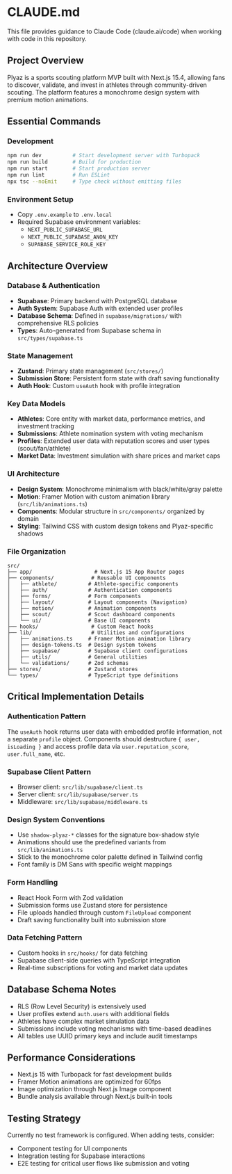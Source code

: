 # CLAUDE.md

This file provides guidance to Claude Code (claude.ai/code) when working with code in this repository.

## Project Overview

Plyaz is a sports scouting platform MVP built with Next.js 15.4, allowing fans to discover, validate, and invest in athletes through community-driven scouting. The platform features a monochrome design system with premium motion animations.

## Essential Commands

### Development
```bash
npm run dev          # Start development server with Turbopack
npm run build        # Build for production
npm run start        # Start production server
npm run lint         # Run ESLint
npx tsc --noEmit     # Type check without emitting files
```

### Environment Setup
- Copy `.env.example` to `.env.local`
- Required Supabase environment variables:
  - `NEXT_PUBLIC_SUPABASE_URL`
  - `NEXT_PUBLIC_SUPABASE_ANON_KEY`
  - `SUPABASE_SERVICE_ROLE_KEY`

## Architecture Overview

### Database & Authentication
- **Supabase**: Primary backend with PostgreSQL database
- **Auth System**: Supabase Auth with extended user profiles
- **Database Schema**: Defined in `supabase/migrations/` with comprehensive RLS policies
- **Types**: Auto-generated from Supabase schema in `src/types/supabase.ts`

### State Management
- **Zustand**: Primary state management (`src/stores/`)
- **Submission Store**: Persistent form state with draft saving functionality
- **Auth Hook**: Custom `useAuth` hook with profile integration

### Key Data Models
- **Athletes**: Core entity with market data, performance metrics, and investment tracking
- **Submissions**: Athlete nomination system with voting mechanism
- **Profiles**: Extended user data with reputation scores and user types (scout/fan/athlete)
- **Market Data**: Investment simulation with share prices and market caps

### UI Architecture
- **Design System**: Monochrome minimalism with black/white/gray palette
- **Motion**: Framer Motion with custom animation library (`src/lib/animations.ts`)
- **Components**: Modular structure in `src/components/` organized by domain
- **Styling**: Tailwind CSS with custom design tokens and Plyaz-specific shadows

### File Organization
```
src/
├── app/                    # Next.js 15 App Router pages
├── components/            # Reusable UI components
│   ├── athlete/          # Athlete-specific components
│   ├── auth/             # Authentication components  
│   ├── forms/            # Form components
│   ├── layout/           # Layout components (Navigation)
│   ├── motion/           # Animation components
│   ├── scout/            # Scout dashboard components
│   └── ui/               # Base UI components
├── hooks/                 # Custom React hooks
├── lib/                   # Utilities and configurations
│   ├── animations.ts     # Framer Motion animation library
│   ├── design-tokens.ts  # Design system tokens
│   ├── supabase/         # Supabase client configurations
│   ├── utils/            # General utilities
│   └── validations/      # Zod schemas
├── stores/               # Zustand stores
└── types/                # TypeScript type definitions
```

## Critical Implementation Details

### Authentication Pattern
The `useAuth` hook returns user data with embedded profile information, not a separate `profile` object. Components should destructure `{ user, isLoading }` and access profile data via `user.reputation_score`, `user.full_name`, etc.

### Supabase Client Pattern
- Browser client: `src/lib/supabase/client.ts`
- Server client: `src/lib/supabase/server.ts` 
- Middleware: `src/lib/supabase/middleware.ts`

### Design System Conventions
- Use `shadow-plyaz-*` classes for the signature box-shadow style
- Animations should use the predefined variants from `src/lib/animations.ts`
- Stick to the monochrome color palette defined in Tailwind config
- Font family is DM Sans with specific weight mappings

### Form Handling
- React Hook Form with Zod validation
- Submission forms use Zustand store for persistence
- File uploads handled through custom `FileUpload` component
- Draft saving functionality built into submission store

### Data Fetching Pattern
- Custom hooks in `src/hooks/` for data fetching
- Supabase client-side queries with TypeScript integration
- Real-time subscriptions for voting and market data updates

## Database Schema Notes
- RLS (Row Level Security) is extensively used
- User profiles extend `auth.users` with additional fields
- Athletes have complex market simulation data
- Submissions include voting mechanisms with time-based deadlines
- All tables use UUID primary keys and include audit timestamps

## Performance Considerations
- Next.js 15 with Turbopack for fast development builds
- Framer Motion animations are optimized for 60fps
- Image optimization through Next.js Image component
- Bundle analysis available through Next.js built-in tools

## Testing Strategy
Currently no test framework is configured. When adding tests, consider:
- Component testing for UI components
- Integration testing for Supabase interactions
- E2E testing for critical user flows like submission and voting